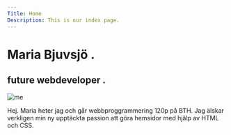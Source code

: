 ```yaml
---
Title: Home
Description: This is our index page.
---
```

Maria Bjuvsjö . 
==========================
future webdeveloper .
--------------------------
![me](image/IMG_20200712_140345_936.jpg?w=200&h=300)
<div class="main-text" markdown="1">
Hej.  Maria heter jag och går webbproggrammering 120p på BTH. Jag älskar verkligen min ny upptäckta passion att göra hemsidor med hjälp av HTML och CSS.
</div>
